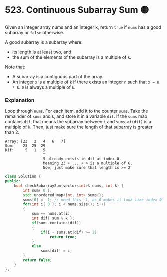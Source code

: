 # 523. Continuous Subarray Sum 🟡

Given an integer array nums and an integer k, return `true` if `nums` has a good subarray or `false` otherwise.

A good subarray is a subarray where:

 - its length is at least two, and
 - the sum of the elements of the subarray is a multiple of `k`.

Note that:

 - A subarray is a contiguous part of the array.
 - An integer `x` is a multiple of `k` if there exists an integer `n` such that `x = n * k`. `0` is always a multiple of `k`.

### Explanation

Loop through `nums`. For each item, add it to the counter `sums`. Take the remainder of `sums` and `k`, and store it in a variable `dif`. If the `sums` map contains `dif`, that means the subarray between `i` and `sums.at(dif)` is a multiple of `k`. Then, just make sure the length of that subarray is greater than 2.

```
Array: [23   2   4   6   7]
Sum:    23  25  29
Dif:     5   1   5
                 ^
                 5 already exists in dif at index 0.
                 Meaning 23 + ... + 4 is a multiple of 6.
                 Now, just make sure that length is >= 2
```

```cpp
class Solution {
public:
    bool checkSubarraySum(vector<int>& nums, int k) {
        int sum{ 0 };
        std::unordered_map<int, int> sums{};
        sums[0] = -1; // need this -1, bc 0 makes it look like index 0 has the asnwer oops
        for(int i{ 0 }; i < nums.size(); i++)
        {
            sum += nums.at(i);
            int dif{ sum % k };
            if(sums.contains(dif))
            {
                if(i - sums.at(dif) >= 2)
                    return true;
            }
            else
                sums[dif] = i;
        }
        return false;
    }
};
```